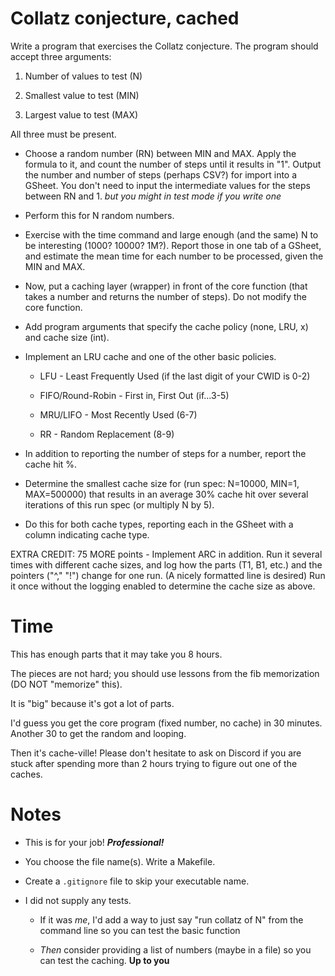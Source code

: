 # Collatz conjecture, cached

Write a program that exercises the Collatz conjecture.
The program should accept three arguments:

1. Number of values to test (N)
2. Smallest value to test (MIN)

3. Largest value to test (MAX)

All three must be present.

* Choose a random number (RN) between MIN and MAX. Apply the formula to it, and count the number of steps until it results in "1". Output the number and number of steps (perhaps CSV?) for import into a GSheet. You don't need to input the intermediate values for the steps between RN and 1. *but you might in test mode if you write one*

* Perform this for N random numbers.

* Exercise with the time command and large enough (and the same) N to be interesting (1000? 10000? 1M?). Report those in one tab of a GSheet, and estimate the mean time for each number to be processed, given the MIN and MAX. 

* Now, put a caching layer (wrapper) in front of the core function (that takes a number and returns the number of steps). Do not modify the core function.

* Add program arguments that specify the cache policy (none, LRU, x) and cache size (int).

* Implement an LRU cache and one of the other basic policies.

  * LFU - Least Frequently Used (if the last digit of your CWID is 0-2)
  
  * FIFO/Round-Robin - First in, First Out (if...3-5)
  
  * MRU/LIFO - Most Recently Used (6-7)
  
  * RR - Random Replacement (8-9)

* In addition to reporting the number of steps for a number, report the cache hit %.

* Determine the smallest cache size for (run spec: N=10000, MIN=1, MAX=500000) that results in an average 30% cache hit over several iterations of this run spec (or multiply N by 5). 

* Do this for both cache types, reporting each in the GSheet with a column indicating cache type.

EXTRA CREDIT: 75 MORE points - Implement ARC in addition. Run it several times with different cache sizes, and log how the parts (T1, B1, etc.) and the pointers ("^," "!") change for one run. (A nicely formatted line is desired) Run it once without the logging enabled to determine the cache size as above.

# Time

This has enough parts that it may take you 8 hours. 

The pieces are not hard; you should use lessons from the fib memorization (DO NOT "memorize" this). 

It is "big" because it's got a lot of parts.

I'd guess you get the core program (fixed number, no cache) in 30 minutes. Another 30 to get the random and looping.

Then it's cache-ville! Please don't hesitate to ask on Discord if you are stuck after spending more than 2 hours trying to figure out one of the caches.

# Notes

* This is for your job! ***Professional!***

*  You choose the file name(s). Write a Makefile.

*  Create a ```.gitignore``` file to skip your executable name.

*  I did not supply any tests.

   *  If it was *me*, I'd add a way to just say "run collatz of N" from the command line so you can test the basic function

   * *Then* consider providing a list of numbers (maybe in a file) so you can test the caching. **Up to you**
 
   
